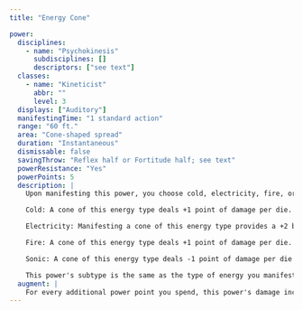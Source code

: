 ```yaml
---
title: "Energy Cone"

power:
  disciplines:
    - name: "Psychokinesis"
      subdisciplines: []
      descriptors: ["see text"]
  classes:
    - name: "Kineticist"
      abbr: ""
      level: 3
  displays: ["Auditory"]
  manifestingTime: "1 standard action"
  range: "60 ft."
  area: "Cone-shaped spread"
  duration: "Instantaneous"
  dismissable: false
  savingThrow: "Reflex half or Fortitude half; see text"
  powerResistance: "Yes"
  powerPoints: 5
  description: |
    Upon manifesting this power, you choose cold, electricity, fire, or sonic. You create a cone of energy of the chosen type, extending outward from your hand, that deals {% die_roll 5 6 0 %} points of damage to every creature or object within the area.

    Cold: A cone of this energy type deals +1 point of damage per die. The saving throw to reduce damage from a cold cone is a Fortitude save instead of a Reflex save.

    Electricity: Manifesting a cone of this energy type provides a +2 bonus to the save DC and a +2 bonus on manifester level checks for the purpose of overcoming power resistance.

    Fire: A cone of this energy type deals +1 point of damage per die.

    Sonic: A cone of this energy type deals -1 point of damage per die and ignores an object's hardness.

    This power's subtype is the same as the type of energy you manifest.
  augment: |
    For every additional power point you spend, this power's damage increases by one die (d6). For each extra two dice of damage, this power's save DC increases by 1.
---
```

